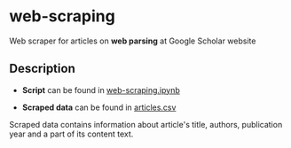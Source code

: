 # web-scraping
Web scraper for articles on **web parsing** at Google Scholar website

## Description
* **Script** can be found in [web-scraping.ipynb](./blob/master/web-scraping.ipynb)

* **Scraped data** can be found in [articles.csv](./blob/master/articles.csv)

Scraped data contains information about article's title, authors, publication year and a part of its content text.